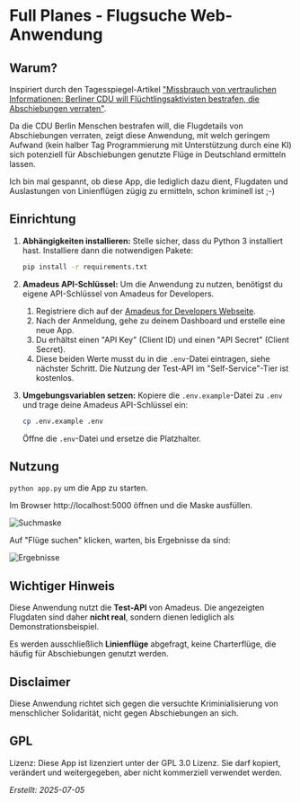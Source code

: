 # Full Planes - Flugsuche Web-Anwendung

## Warum?

Inspiriert durch den Tagesspiegel-Artikel ["Missbrauch von vertraulichen Informationen: Berliner CDU will Flüchtlingsaktivisten bestrafen, die Abschiebungen verraten"](
https://www.tagesspiegel.de/berlin/missbrauch-von-vertraulichen-informationen-berliner-cdu-will-fluchtlingsaktivisten-bestrafen-die-abschiebungen-verraten-13973525.html).

Da die CDU Berlin Menschen bestrafen will, die Flugdetails von Abschiebungen verraten, zeigt diese Anwendung, mit welch geringem Aufwand (kein halber Tag Programmierung mit Unterstützung durch eine KI) sich potenziell für Abschiebungen genutzte Flüge in Deutschland ermitteln lassen. 

Ich bin mal gespannt, ob diese App, die lediglich dazu dient, Flugdaten und Auslastungen von Linienflügen zügig zu ermitteln, schon kriminell ist ;-)

## Einrichtung

1.  **Abhängigkeiten installieren:**
    Stelle sicher, dass du Python 3 installiert hast. Installiere dann die notwendigen Pakete:
    ```bash
    pip install -r requirements.txt
    ```

2.  **Amadeus API-Schlüssel:**
    Um die Anwendung zu nutzen, benötigst du eigene API-Schlüssel von Amadeus for Developers.
    1.  Registriere dich auf der [Amadeus for Developers Webseite](https://developers.amadeus.com/register).
    2.  Nach der Anmeldung, gehe zu deinem Dashboard und erstelle eine neue App.
    3.  Du erhältst einen "API Key" (Client ID) und einen "API Secret" (Client Secret).
    4.  Diese beiden Werte musst du in die `.env`-Datei eintragen, siehe nächster Schritt.
    Die Nutzung der Test-API im "Self-Service"-Tier ist kostenlos.

3.  **Umgebungsvariablen setzen:**
    Kopiere die `.env.example`-Datei zu `.env` und trage deine Amadeus API-Schlüssel ein:
    ```bash
    cp .env.example .env
    ```
    Öffne die `.env`-Datei und ersetze die Platzhalter.

## Nutzung

`python app.py` um die App zu starten.

Im Browser http://localhost:5000 öffnen und die Maske ausfüllen.

![Suchmaske](https://github.com/user-attachments/assets/6b5f0685-5d18-4bbd-9e73-3e39833bb486)

Auf "Flüge suchen" klicken, warten, bis Ergebnisse da sind:

![Ergebnisse](https://github.com/user-attachments/assets/c7760b71-c583-4d2c-b83c-63776f41bbf7)

## Wichtiger Hinweis

Diese Anwendung nutzt die **Test-API** von Amadeus. Die angezeigten Flugdaten sind daher **nicht real**, sondern dienen lediglich als Demonstrationsbeispiel.

Es werden ausschließlich **Linienflüge** abgefragt, keine Charterflüge, die häufig für Abschiebungen genutzt werden.

## Disclaimer

Diese Anwendung richtet sich gegen die versuchte Kriminialisierung von menschlicher Solidarität, nicht gegen Abschiebungen an sich.

## GPL

Lizenz: Diese App ist lizenziert unter der GPL 3.0 Lizenz. Sie darf kopiert, verändert und weitergegeben, aber nicht kommerziell verwendet werden.

*Erstellt: 2025-07-05*
